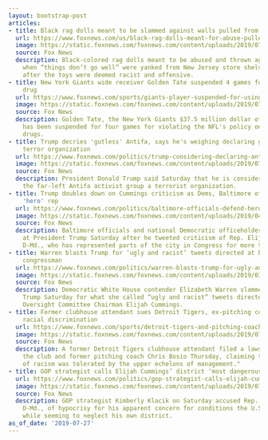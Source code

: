 ```yaml
---
layout: bootstrap-post
articles:
- title: Black rag dolls meant to be slammed against walls pulled from stores
  url: https://www.foxnews.com/us/black-rag-dolls-meant-for-abuse-pulled-from-stores
  image: https://static.foxnews.com/foxnews.com/content/uploads/2019/07/AP19207820492786.jpg
  source: Fox News
  description: Black-colored rag dolls meant to be abused and thrown against a wall
    when “things don’t go well” were yanked from New Jersey store shelves this week
    after the toys were deemed racist and offensive.
- title: New York Giants wide receiver Golden Tate suspended 4 games for using fertility
    drug
  url: https://www.foxnews.com/sports/giants-player-suspended-for-using-fertility-drug-crippling-teams-receiving-core
  image: https://static.foxnews.com/foxnews.com/content/uploads/2019/07/AP19208613725133.jpg
  source: Fox News
  description: Golden Tate, the New York Giants $37.5 million dollar offseason acquisition
    has been suspended for four games for violating the NFL's policy on performance-enhancing
    drugs.
- title: Trump decries 'gutless' Antifa, says he's weighing declaring group major
    terror organization
  url: https://www.foxnews.com/politics/trump-considering-declaring-antifa-a-terror-organization
  image: https://static.foxnews.com/foxnews.com/content/uploads/2019/07/Portland-4.jpg
  source: Fox News
  description: President Donald Trump said Saturday that he is considering declaring
    the far-left Antifa activist group a terrorist organization.
- title: Trump doubles down on Cummings criticism as Dems, Baltimore officials defend
    'hero' rep
  url: https://www.foxnews.com/politics/baltimore-officials-defend-hero-cummings-blame-trump-admin-for-housing-conditions
  image: https://static.foxnews.com/foxnews.com/content/uploads/2019/04/Cummings-Trump-AP.jpg
  source: Fox News
  description: Baltimore officials and national Democratic officeholders fired back
    at President Trump Saturday after he tweeted criticism of Rep. Elijah Cummings,
    D-Md., who has represented parts of the city in Congress for more than 20 years.
- title: Warren blasts Trump for ‘ugly and racist’ tweets directed at black Democratic
    congressman
  url: https://www.foxnews.com/politics/warren-blasts-trump-for-ugly-and-racist-tweets-directed-at-black-democratic-congressman
  image: https://static.foxnews.com/foxnews.com/content/uploads/2019/03/Elizabeth-Warren-THUMB.jpg
  source: Fox News
  description: Democratic White House contender Elizabeth Warren slammed President
    Trump Saturday for what she called “ugly and racist” tweets directed at House
    Oversight Committee Chairman Elijah Cummings.
- title: Former clubhouse attendant sues Detroit Tigers, ex-pitching coach alleging
    racial discrimination
  url: https://www.foxnews.com/sports/detroit-tigers-and-pitching-coach-chris-bosio-sued-by-former-employee
  image: https://static.foxnews.com/foxnews.com/content/uploads/2019/07/Chris-Bosio-Getty.jpg
  source: Fox News
  description: A former Detroit Tigers clubhouse attendant filed a lawsuit against
    the club and former pitching coach Chris Bosio Thursday, claiming that “a culture
    of racism was tolerated by the upper echelons of management."
- title: GOP strategist calls Elijah Cummings’ district ‘most dangerous’ in America
  url: https://www.foxnews.com/politics/gop-strategist-calls-elijah-cummings-district-most-dangerous-in-america
  image: https://static.foxnews.com/foxnews.com/content/uploads/2019/07/AP19208594394393.jpg
  source: Fox News
  description: GOP strategist Kimberly Klacik on Saturday accused Rep. Elijah Cummings,
    D-Md., of hypocrisy for his apparent concern for conditions the U.S.-Mexico border
    while seeming to neglect his own district.
as_of_date: '2019-07-27'
---
```


